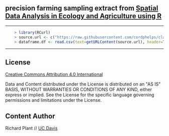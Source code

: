 



## precision farming sampling extract from [Spatial Data Analysis in Ecology and Agriculture using R](http://www.plantsciences.ucdavis.edu/plant/sda.htm)

---


```R
	> library(RCurl)
	> source.url <- c("https://raw.githubusercontent.com/cordphelps/class/samplingExtract/master/Set4.296wheatyield.csv")
	> dataframe.df <- read.csv(text=getURLContent(source.url), header=TRUE, row.names=1)
```
---


## License
[Creative Commons Attribution 4.0 International](https://creativecommons.org/licenses/by/4.0/)

Data and Content distributed under the License is distributed on an "AS IS" BASIS, WITHOUT WARRANTIES OR CONDITIONS OF ANY KIND, either express or implied. See the License for the specific language governing permissions and limitations under the License.


## Content Author
 Richard Plant // [UC Davis](http://www.plantsciences.ucdavis.edu/plant/index.htm)








 





